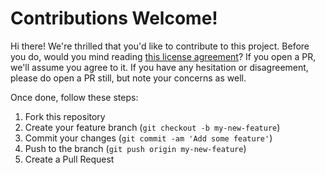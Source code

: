 # Contributions Welcome!

Hi there! We're thrilled that you'd like to contribute to this project. Before you do, would you mind reading [this license agreement](LICENSE)? If you open a PR, we'll assume you agree to it. If you have any hesitation or disagreement, please do open a PR still, but note your concerns as well.

Once done, follow these steps:

1. Fork this repository
2. Create your feature branch (`git checkout -b my-new-feature`)
3. Commit your changes (`git commit -am 'Add some feature'`)
4. Push to the branch (`git push origin my-new-feature`)
5. Create a Pull Request
